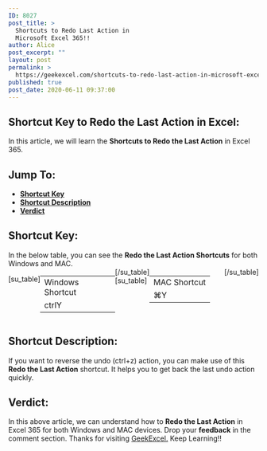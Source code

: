 ```yaml
---
ID: 8027
post_title: >
  Shortcuts to Redo Last Action in
  Microsoft Excel 365!!
author: Alice
post_excerpt: ""
layout: post
permalink: >
  https://geekexcel.com/shortcuts-to-redo-last-action-in-microsoft-excel-365/
published: true
post_date: 2020-06-11 09:37:00
---
```

<h2>Shortcut Key to Redo the Last Action in Excel:</h2>
In this article, we will learn the <strong>Shortcuts to Redo the Last Action</strong> in Excel 365.
<h2>Jump To:</h2>
<ul>
 	<li><strong><a href="#1">Shortcut Key</a></strong></li>
 	<li><strong><a href="#2">Shortcut Description</a></strong></li>
 	<li><strong><a href="#3">Verdict</a></strong></li>
</ul>
<h2 id="1">Shortcut Key:</h2>
In the below table, you can see the <strong>Redo the Last Action Shortcuts</strong> for both Windows and MAC.
<div style="display: flex;">

[su_table]
<table>
<tbody>
<tr>
<td>Windows Shortcut</td>
</tr>
<tr>
<td style="display: flex;"><span class="key-flex"><span class="win-key" style="width: 120px;"><span class="custom-span-key">ctrl</span></span></span><span class="key-flex"><span class="win-key"><span class="custom-span-key">Y</span></span></span></td>
</tr>
</tbody>
</table>
[/su_table]
[su_table]
<table style="float: right;">
<tbody>
<tr>
<td>MAC Shortcut</td>
</tr>
<tr>
<td style="display: flex;"><span class="key-flex"><span class="mac-key"><span class="custom-span-key">⌘</span></span></span><span class="key-flex"><span class="mac-key"><span class="custom-span-key">Y</span></span></span></td>
</tr>
</tbody>
</table>
[/su_table]

</div>
<h2 id="2">Shortcut Description:</h2>
If you want to reverse the undo (ctrl+z) action, you can make use of this <strong>Redo the Last Action</strong> shortcut. It helps you to get back the last undo action quickly.
<h2 id="3">Verdict:</h2>
In this above article, we can understand how to <b>Redo the Last Action</b> in Excel 365 for both Windows and MAC devices. Drop your <strong>feedback</strong> in the comment section. Thanks for visiting <a href="https://geekexcel.com/">GeekExcel.</a> Keep Learning!!